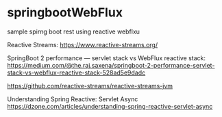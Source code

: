 # springbootWebFlux
sample spirng boot rest using reactive webflxu

Reactive Streams: https://www.reactive-streams.org/

SpringBoot 2 performance — servlet stack vs WebFlux reactive stack:
https://medium.com/@the.raj.saxena/springboot-2-performance-servlet-stack-vs-webflux-reactive-stack-528ad5e9dadc

https://github.com/reactive-streams/reactive-streams-jvm


Understanding Spring Reactive: Servlet Async
https://dzone.com/articles/understanding-spring-reactive-servlet-async
